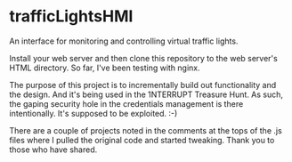 # trafficLightsHMI
An interface for monitoring and controlling virtual traffic lights.

Install your web server and then clone this repository to the web server's HTML directory. So far, I've been testing with nginx.

The purpose of this project is to incrementally build out functionality and the design. And it's being used in the 1NTERRUPT Treasure Hunt. As such, the gaping security hole in the credentials management is there intentionally. It's supposed to be exploited. :-)

There are a couple of projects noted in the comments at the tops of the .js files where I pulled the original code and started tweaking. Thank you to those who have shared.
